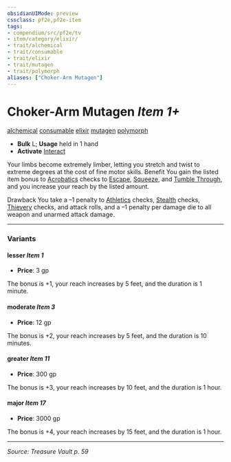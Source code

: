 ```yaml
---
obsidianUIMode: preview
cssclass: pf2e,pf2e-item
tags:
- compendium/src/pf2e/tv
- item/category/elixir/
- trait/alchemical
- trait/consumable
- trait/elixir
- trait/mutagen
- trait/polymorph
aliases: ["Choker-Arm Mutagen"]
---
```

# Choker-Arm Mutagen *Item 1+*  
[alchemical](alchemical.md "Alchemical Item Trait")  [consumable](consumable.md "Consumable Item Trait")  [elixir](elixir.md "Elixir Item Trait")  [mutagen](mutagen.md "Mutagen Item Trait")  [polymorph](polymorph.md "Polymorph Effect Trait")  

- **Bulk** L; **Usage** held in 1 hand
- **Activate** [Interact](interact.md)

Your limbs become extremely limber, letting you stretch and twist to extreme degrees at the cost of fine motor skills. Benefit You gain the listed item bonus to [Acrobatics](skills.md#Acrobatics) checks to [Escape](escape.md), [Squeeze](squeeze.md), and [Tumble Through](tumble-through.md), and you increase your reach by the listed amount.

Drawback You take a –1 penalty to [Athletics](skills.md#Athletics) checks, [Stealth](skills.md#Stealth) checks, [Thievery](skills.md#Thievery) checks, and attack rolls, and a –1 penalty per damage die to all weapon and unarmed attack damage.

---

### Variants

#### lesser *Item 1*

- **Price**: 3 gp

The bonus is +1, your reach increases by 5 feet, and the duration is 1 minute.

#### moderate *Item 3*

- **Price**: 12 gp

The bonus is +2, your reach increases by 5 feet, and the duration is 10 minutes.

#### greater *Item 11*

- **Price**: 300 gp

The bonus is +3, your reach increases by 10 feet, and the duration is 1 hour.

#### major *Item 17*

- **Price**: 3000 gp

The bonus is +4, your reach increases by 15 feet, and the duration is 1 hour.

---
*Source: Treasure Vault p. 59*